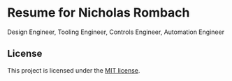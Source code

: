 
# Resume for Nicholas Rombach
Design Engineer, Tooling Engineer, Controls Engineer, Automation Engineer

<!-- ## Chart.js
https://www.chartjs.org/docs/latest/getting-started/usage.html
https://www.chartjs.org/docs/latest/charts/radar.html -->

## License
This project is licensed under the [MIT license](LICENSE.txt).